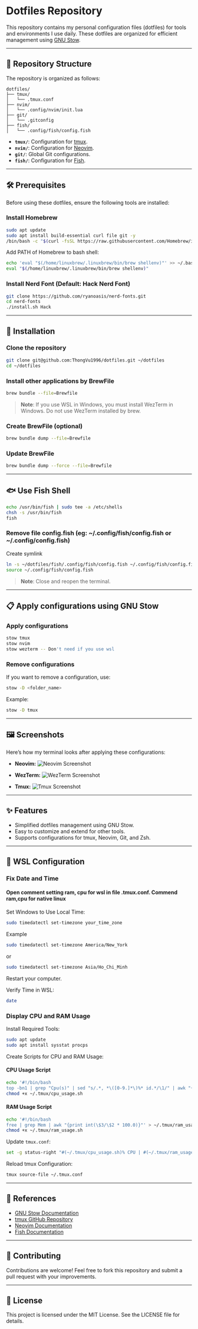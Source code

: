 
# Dotfiles Repository

This repository contains my personal configuration files (dotfiles) for tools and environments I use daily. These dotfiles are organized for efficient management using [GNU Stow](https://www.gnu.org/software/stow/).

---

## 📂 Repository Structure

The repository is organized as follows:

```plaintext
dotfiles/
├── tmux/
│   └── .tmux.conf
├── nvim/
│   └── .config/nvim/init.lua
├── git/
│   └── .gitconfig
├── fish/
│   └── .config/fish/config.fish
```

- **`tmux/`**: Configuration for [tmux](https://github.com/tmux/tmux).
- **`nvim/`**: Configuration for [Neovim](https://neovim.io/).
- **`git/`**: Global Git configurations.
- **`fish/`**: Configuration for [Fish](https://fishshell.com).

---

## 🛠️ Prerequisites

Before using these dotfiles, ensure the following tools are installed:

### Install Homebrew

```bash
sudo apt update
sudo apt install build-essential curl file git -y
/bin/bash -c "$(curl -fsSL https://raw.githubusercontent.com/Homebrew/install/HEAD/install.sh)"
```

Add PATH of Homebrew to bash shell:

```bash
echo 'eval "$(/home/linuxbrew/.linuxbrew/bin/brew shellenv)"' >> ~/.bashrc
eval "$(/home/linuxbrew/.linuxbrew/bin/brew shellenv)"
```

### Install Nerd Font (Default: Hack Nerd Font)

```bash
git clone https://github.com/ryanoasis/nerd-fonts.git
cd nerd-fonts
./install.sh Hack
```

---

## 🚀 Installation

### Clone the repository

```bash
git clone git@github.com:ThongVu1996/dotfiles.git ~/dotfiles
cd ~/dotfiles
```

### Install other applications by BrewFile

```bash
brew bundle --file=Brewfile
```

> **Note**: If you use WSL in Windows, you must install WezTerm in Windows. Do not use WezTerm installed by brew.

### Create BrewFile (optional)

```bash
brew bundle dump --file=Brewfile
```

### Update BrewFile

```bash
brew bundle dump --force --file=Brewfile
```

---

## 🐟 Use Fish Shell

```bash
echo /usr/bin/fish | sudo tee -a /etc/shells
chsh -s /usr/bin/fish
fish
```

### Remove file config.fish (eg: ~/.config/fish/config.fish or ~/.config/config.fish)
Create symlink

```bash
ln -s ~/dotfiles/fish/.config/fish/config.fish ~/.config/fish/config.fish
source ~/.config/fish/config.fish
```

> **Note**: Close and reopen the terminal.

---

## 📋 Apply configurations using GNU Stow

### Apply configurations

```bash
stow tmux
stow nvim
stow wezterm -- Don't need if you use wsl
```

### Remove configurations

If you want to remove a configuration, use:

```bash
stow -D <folder_name>
```

Example:

```bash
stow -D tmux
```

---

## 🖼️ Screenshots

Here’s how my terminal looks after applying these configurations:

- **Neovim:**
  ![Neovim Screenshot](images/nvim.png)

- **WezTerm:**
  ![WezTerm Screenshot](images/wezterm.png)

- **Tmux:**
  ![Tmux Screenshot](images/tmux.png)

---

## ✨ Features

- Simplified dotfiles management using GNU Stow.
- Easy to customize and extend for other tools.
- Supports configurations for tmux, Neovim, Git, and Zsh.

---

## 🐧 WSL Configuration

### Fix Date and Time
#### Open comment setting  ram, cpu for wsl in file .tmux.conf. Commend ram,cpu for native linux 
Set Windows to Use Local Time:

```bash
sudo timedatectl set-timezone your_time_zone
```

Example

```bash
sudo timedatectl set-timezone America/New_York
```

or 
```bash
sudo timedatectl set-timezone Asia/Ho_Chi_Minh
```


Restart your computer.

Verify Time in WSL:

```bash
date
```

### Display CPU and RAM Usage

Install Required Tools:

```bash
sudo apt update
sudo apt install sysstat procps
```

Create Scripts for CPU and RAM Usage:

#### CPU Usage Script

```bash
echo '#!/bin/bash
top -bn1 | grep "Cpu(s)" | sed "s/.*, *\([0-9.]*\)%* id.*/\1/" | awk "{print int(100 - \$1)}"' > ~/.tmux/cpu_usage.sh
chmod +x ~/.tmux/cpu_usage.sh
```

#### RAM Usage Script

```bash
echo '#!/bin/bash
free | grep Mem | awk "{print int(\$3/\$2 * 100.0)}"' > ~/.tmux/ram_usage.sh
chmod +x ~/.tmux/ram_usage.sh
```

Update `tmux.conf`:

```bash
set -g status-right "#(~/.tmux/cpu_usage.sh)% CPU | #(~/.tmux/ram_usage.sh)% RAM | %H:%M"
```

Reload tmux Configuration:

```bash
tmux source-file ~/.tmux.conf
```

---

## 📖 References

- [GNU Stow Documentation](https://www.gnu.org/software/stow/)
- [tmux GitHub Repository](https://github.com/tmux/tmux)
- [Neovim Documentation](https://neovim.io/)
- [Fish Documentation](https://fishshell.com)

---

## 🤝 Contributing

Contributions are welcome! Feel free to fork this repository and submit a pull request with your improvements.

---

## 📝 License

This project is licensed under the MIT License. See the LICENSE file for details.
